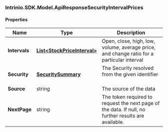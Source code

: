 [//]: # (CLASS:Intrinio.SDK.Model.ApiResponseSecurityIntervalPrices)

[//]: # (KIND:object)

### Intrinio.SDK.Model.ApiResponseSecurityIntervalPrices
#### Properties

[//]: # (START_DEFINITION)

Name | Type | Description
------------ | ------------- | -------------
**Intervals** | [**List&lt;StockPriceInterval&gt;**](StockPriceInterval.md) | Open, close, high, low, volume, average price, and change ratio for a particular interval &nbsp;
**Security** | [**SecuritySummary**](SecuritySummary.md) | The Security resolved from the given identifier &nbsp;
**Source** | string | The source of the data &nbsp;
**NextPage** | string | The token required to request the next page of the data. If null, no further results are available. &nbsp;

[//]: # (END_DEFINITION)


[//]: # (CONTAINED_CLASS:Intrinio.SDK.Model.StockPriceInterval)


[//]: # (CONTAINED_CLASS:Intrinio.SDK.Model.SecuritySummary)



